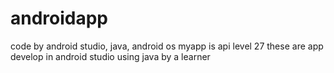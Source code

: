 # androidapp
code by android studio, java, android os
myapp is api level 27
these are app develop in android studio using java by a learner
